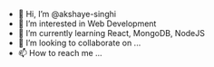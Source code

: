 - 👋 Hi, I’m @akshaye-singhi
- 👀 I’m interested in Web Development  
- 🌱 I’m currently learning React, MongoDB, NodeJS
- 💞️ I’m looking to collaborate on ...
- 📫 How to reach me ...

<!---
akshaye-singhi/akshaye-singhi is a ✨ special ✨ repository because its `README.md` (this file) appears on your GitHub profile.
You can click the Preview link to take a look at your changes.
--->
